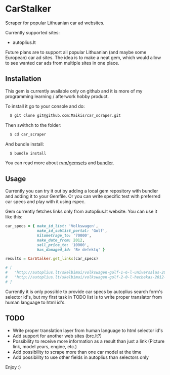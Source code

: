 # CarStalker

Scraper for popular Lithuanian car ad websites.

Currently supported sites:

  * autoplius.lt

Future plans are to support all popular Lithuanian (and maybe some European) car ad sites. The idea is to make a neat gem, which would allow to see wanted car ads from multiple sites in one place.

## Installation

This gem is currently available only on github and it is more of my programming learning / afterwork hobby product.

To install it go to your console and do:

```bash
  $ git clone git@github.com:Maikis/car_scraper.git
```

Then swithch to the folder:

```bash
  $ cd car_scraper
```

And bundle install:

```bash
  $ bundle install
```

You can read more about [rvm/gemsets](https://rvm.io) and [bundler](http://bundler.io).

## Usage

Currently you can try it out by adding a local gem repository with bundler and adding it to your Gemfile. Or you can write specific test with preferred car specs and play with it using rspec.

Gem currently fetches links only from autoplius.lt website. You can use it like this:

```ruby
car_specs = { make_id_list: 'Volkswagen',
              make_id_sublist_portal: 'Golf',
              kilometrage_to: '70000',
              make_date_from: 2012,
              sell_price_to: '10000',
              has_damaged_id: 'Be defektų' }

results = CarStalker.get_links(car_specs)

# [
#   "http://autoplius.lt/skelbimai/volkswagen-golf-1-6-l-universalas-2012-dyzelinas-5217831.html",
#   "http://autoplius.lt/skelbimai/volkswagen-golf-2-0-l-hecbekas-2012-dyzelinas-5027870.html"
# ]
```

Currently it is only possible to provide car specs by autoplius search form's selector id's, but my first task in TODO list is to write proper translator from human language to html id's.

## TODO

  * Write proper translation layer from human language to html selector id's
  * Add support for another web sites (brc.lt?)
  * Possibility to receive more information as a result than just a link (Picture link, model years, engine, etc.)
  * Add possibility to scrape more than one car model at the time
  * Add possibility to use other fields in autoplius than selectors only

Enjoy :)
